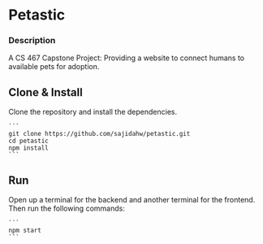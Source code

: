 # Petastic

### Description

A CS 467 Capstone Project: Providing a website to connect humans to available pets for adoption.

## Clone & Install

Clone the repository and install the dependencies.

    ```
    git clone https://github.com/sajidahw/petastic.git
    cd petastic
    npm install
    ```

## Run

Open up a terminal for the backend and another terminal for the frontend. Then run the following commands:

    ```
    npm start
    ```
